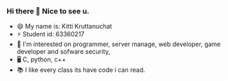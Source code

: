 ### Hi there 👋 Nice to see u.
- 😄 My name is: Kitti Kruttanuchat
- ⚡ Student id: 63360217
- 🔭 I'm interested on programmer, server manage, web developer, game developer and sofware security,
- 🖥️ C, python, c++
- 📚 I like every class its have code i can read.


